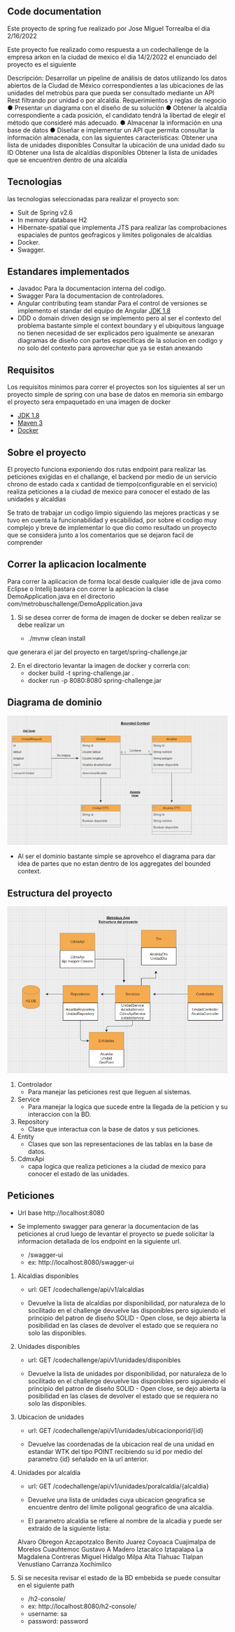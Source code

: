 ## Code documentation

Este proyecto de spring fue realizado por Jose Miguel Torrealba
el dia 2/16/2022

Este proyecto fue realizado como respuesta a un codechallenge de la empresa arkon en la ciudad de mexico el dia 14/2/2022 el enunciado del proyecto es el siguiente 

Descripción:
Desarrollar un pipeline de análisis de datos utilizando los datos abiertos de la Ciudad de México
correspondientes a las ubicaciones de las unidades del metrobús para que pueda ser
consultado mediante un API Rest filtrando por unidad o por alcaldía.
Requerimientos y reglas de negocio
● Presentar un diagrama con el diseño de su solución
● Obtener la alcaldía correspondiente a cada posición, el candidato tendrá la libertad de
elegir el método que consideré más adecuado.
● Almacenar la información en una base de datos
● Diseñar e implementar un API que permita consultar la información almacenada, con las
siguientes características:
 Obtener una lista de unidades disponibles
 Consultar la ubicación de una unidad dado su ID
 Obtener una lista de alcaldías disponibles
 Obtener la lista de unidades que se encuentren dentro de una alcaldía

## Tecnologias

las tecnologias seleccionadas para realizar el proyecto son:

- Suit de Spring v2.6
- In memory database H2
- Hibernate-spatial
   que implementa JTS para realizar las comprobaciones espaciales de puntos geofragicos y limites poligonales de alcaldias
- Docker.
- Swagger.

## Estandares implementados

- Javadoc
   Para la documentacion interna del codigo.
- Swagger
   Para la documentacion de controladores.
- Angular contributing team standar
   Para el control de versiones se implemento el standar del equipo de Angular [JDK 1.8](https://github.com/angular/angular/blob/22b96b9/CONTRIBUTING.md#-commit-message-guidelines)
- DDD o domain driven design se implemento pero al ser el contexto del problema bastante simple el context boundary y el ubiquitous language no tienen necesidad de ser explicados pero igualmente se anexaran diagramas de diseño con partes especificas de la solucion en codigo y no solo del contexto para aprovechar que ya se estan anexando

## Requisitos

Los requisitos minimos para correr el proyectos son los siguientes al ser un proyecto simple de spring con una base de datos en memoria sin embargo el proyecto sera empaquetado en una imagen de docker

- [JDK 1.8](http://www.oracle.com/technetwork/java/javase/downloads/jdk8-downloads-2133151.html)
- [Maven 3](https://maven.apache.org)
- [Docker](https://www.docker.com/)


## Sobre el proyecto

El proyecto funciona exponiendo dos rutas endpoint para realizar las peticiones exigidas en el challange, el backend por medio de un servicio chrono de estado cada x cantidad de tiempo(configurable en el servicio) realiza peticiones a la ciudad de mexico para conocer el estado de las unidades y alcaldias

Se trato de trabajar un codigo limpio siguiendo las mejores practicas y se tuvo en cuenta la funcionabilidad y escabilidad, por sobre el codigo muy complejo y breve de implementar lo que dio como resultado un proyecto que se considera junto a los comentarios que se dejaron facil de comprender

## Correr la aplicacion localmente

Para correr la aplicacion de forma local desde cualquier idle de java como Eclipse o Intellij
bastara con correr la aplicacion la clase DemoApplication.java en el directorio com/metrobuschallenge/DemoApplication.java

1. Si se desea correr de forma de imagen de docker se deben realizar se debe realizar un

   - ./mvnw clean install

que generara el jar del proyecto en target/spring-challenge.jar

2. En el directorio levantar la imagen de docker y correrla con:
   - docker build -t spring-challenge.jar .
   - docker run -p 8080:8080 spring-challenge.jar
## Diagrama de dominio

![alt text](src/main/resources/static/BoundedContext.png)
- Al ser el dominio bastante simple se aprovehco el diagrama para dar idea de partes que no estan dentro de los aggregates del bounded context.

## Estructura del proyecto

![alt text](src/main/resources/static/Estructura.png)

1. Controlador
   - Para manejar las peticiones rest que lleguen al sistemas.
2. Service
   - Para manejar la logica que sucede entre la llegada de la peticion y su interaccion con la BD.
3. Repository
   - Clase que interactua con la base de datos y sus peticiones.
4. Entity
   - Clases que son las representaciones de las tablas en la base de datos.
5. CdmxApi
   - capa logica que realiza peticiones a la ciudad de mexico para conocer el estado de las unidades.

## Peticiones

- Url base
 http://localhost:8080

- Se implemento swagger para generar la documentacion de las peticiones al crud luego de levantar el proyecto se puede solicitar la informacion detallada de los endpoint en la siguiente url.

   - /swagger-ui
   - ex: http://localhost:8080/swagger-ui


1. Alcaldias disponibles

   - url: GET /codechallenge/api/v1/alcaldias

   - Devuelve la lista de alcaldias por disponibilidad, por naturaleza de lo socilitado en el challenge devuelve las disponibles pero siguiendo el principio del patron de diseño SOLID - Open close, se dejo abierta la posibilidad en las clases de devolver el estado que se requiera no solo las disponibles.


2. Unidades disponibles
   - url: GET /codechallenge/api/v1/unidades/disponibles

   - Devuelve la lista de unidades por disponibilidad, por naturaleza de lo socilitado en el challenge devuelve las disponibles pero siguiendo el principio del patron de diseño SOLID - Open close, se dejo abierta la posibilidad en las clases de devolver el estado que se requiera no solo las disponibles.

3. Ubicacion de unidades
   - url: GET /codechallenge/api/v1/unidades/ubicacionporid/{id}

   - Devuelve las coordenadas de la ubicacion real de una unidad en estandar WTK del tipo POINT recibiendo su id por medio del parametro {id} señalado en la url anterior.

4. Unidades por alcaldia
   - url: GET /codechallenge/api/v1/unidades/poralcaldia/{alcaldia}

   - Devuelve una lista de unidades cuya ubicacion geografica se encuentre dentro del limite poligonal geografico de una alcaldia.
   - El parametro alcaldia se refiere al nombre de la alcadia y puede ser extraido de la siguiente lista:

   Alvaro Obregon
   Azcapotzalco
   Benito Juarez
   Coyoaca
   Cuajimalpa de Morelos
   Cuauhtemoc
   Gustavo A Madero
   Iztacalco
   Iztapalapa
   La Magdalena Contreras
   Miguel Hidalgo
   Milpa Alta
   Tlahuac
   Tlalpan
   Venustiano Carranza
   Xochimilco

5. Si se necesita revisar el estado de la BD embebida  se puede consultar en el siguiente path 

   - /h2-console/
   - ex: http://localhost:8080/h2-console/
   - username: sa
   - password: password




